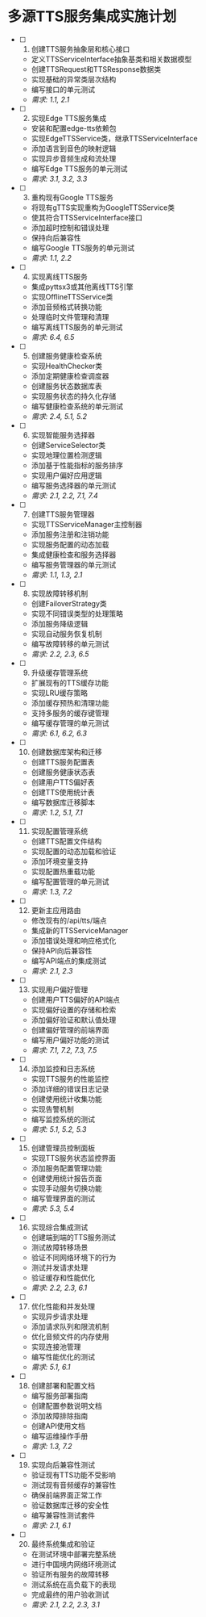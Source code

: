# 多源TTS服务集成实施计划

- [ ] 1. 创建TTS服务抽象层和核心接口
  - 定义TTSServiceInterface抽象基类和相关数据模型
  - 创建TTSRequest和TTSResponse数据类
  - 实现基础的异常类层次结构
  - 编写接口的单元测试
  - _需求: 1.1, 2.1_

- [ ] 2. 实现Edge TTS服务集成
  - 安装和配置edge-tts依赖包
  - 实现EdgeTTSService类，继承TTSServiceInterface
  - 添加语言到音色的映射逻辑
  - 实现异步音频生成和流处理
  - 编写Edge TTS服务的单元测试
  - _需求: 3.1, 3.2, 3.3_

- [ ] 3. 重构现有Google TTS服务
  - 将现有gTTS实现重构为GoogleTTSService类
  - 使其符合TTSServiceInterface接口
  - 添加超时控制和错误处理
  - 保持向后兼容性
  - 编写Google TTS服务的单元测试
  - _需求: 1.1, 2.2_

- [ ] 4. 实现离线TTS服务
  - 集成pyttsx3或其他离线TTS引擎
  - 实现OfflineTTSService类
  - 添加音频格式转换功能
  - 处理临时文件管理和清理
  - 编写离线TTS服务的单元测试
  - _需求: 6.4, 6.5_

- [ ] 5. 创建服务健康检查系统
  - 实现HealthChecker类
  - 添加定期健康检查调度器
  - 创建服务状态数据库表
  - 实现服务状态的持久化存储
  - 编写健康检查系统的单元测试
  - _需求: 2.4, 5.1, 5.2_

- [ ] 6. 实现智能服务选择器
  - 创建ServiceSelector类
  - 实现地理位置检测逻辑
  - 添加基于性能指标的服务排序
  - 实现用户偏好应用逻辑
  - 编写服务选择器的单元测试
  - _需求: 2.1, 2.2, 7.1, 7.4_

- [ ] 7. 创建TTS服务管理器
  - 实现TTSServiceManager主控制器
  - 添加服务注册和注销功能
  - 实现服务配置的动态加载
  - 集成健康检查和服务选择器
  - 编写服务管理器的单元测试
  - _需求: 1.1, 1.3, 2.1_

- [ ] 8. 实现故障转移机制
  - 创建FailoverStrategy类
  - 实现不同错误类型的处理策略
  - 添加服务降级逻辑
  - 实现自动服务恢复机制
  - 编写故障转移的单元测试
  - _需求: 2.2, 2.3, 6.5_

- [ ] 9. 升级缓存管理系统
  - 扩展现有的TTS缓存功能
  - 实现LRU缓存策略
  - 添加缓存预热和清理功能
  - 支持多服务的缓存键管理
  - 编写缓存管理的单元测试
  - _需求: 6.1, 6.2, 6.3_

- [ ] 10. 创建数据库架构和迁移
  - 创建TTS服务配置表
  - 创建服务健康状态表
  - 创建用户TTS偏好表
  - 创建TTS使用统计表
  - 编写数据库迁移脚本
  - _需求: 1.2, 5.1, 7.1_

- [ ] 11. 实现配置管理系统
  - 创建TTS配置文件结构
  - 实现配置的动态加载和验证
  - 添加环境变量支持
  - 实现配置热重载功能
  - 编写配置管理的单元测试
  - _需求: 1.3, 7.2_

- [ ] 12. 更新主应用路由
  - 修改现有的/api/tts/<word>端点
  - 集成新的TTSServiceManager
  - 添加错误处理和响应格式化
  - 保持API向后兼容性
  - 编写API端点的集成测试
  - _需求: 2.1, 2.3_

- [ ] 13. 实现用户偏好管理
  - 创建用户TTS偏好的API端点
  - 实现偏好设置的存储和检索
  - 添加偏好验证和默认值处理
  - 创建偏好管理的前端界面
  - 编写用户偏好功能的测试
  - _需求: 7.1, 7.2, 7.3, 7.5_

- [ ] 14. 添加监控和日志系统
  - 实现TTS服务的性能监控
  - 添加详细的错误日志记录
  - 创建使用统计收集功能
  - 实现告警机制
  - 编写监控系统的测试
  - _需求: 5.1, 5.2, 5.3_

- [ ] 15. 创建管理员控制面板
  - 实现TTS服务状态监控界面
  - 添加服务配置管理功能
  - 创建使用统计报告页面
  - 实现手动服务切换功能
  - 编写管理界面的测试
  - _需求: 5.3, 5.4_

- [ ] 16. 实现综合集成测试
  - 创建端到端的TTS服务测试
  - 测试故障转移场景
  - 验证不同网络环境下的行为
  - 测试并发请求处理
  - 验证缓存和性能优化
  - _需求: 2.2, 2.3, 6.1_

- [ ] 17. 优化性能和并发处理
  - 实现异步请求处理
  - 添加请求队列和限流机制
  - 优化音频文件的内存使用
  - 实现连接池管理
  - 编写性能优化的测试
  - _需求: 5.1, 6.1_

- [ ] 18. 创建部署和配置文档
  - 编写服务部署指南
  - 创建配置参数说明文档
  - 添加故障排除指南
  - 创建API使用文档
  - 编写运维操作手册
  - _需求: 1.3, 7.2_

- [ ] 19. 实现向后兼容性测试
  - 验证现有TTS功能不受影响
  - 测试现有音频缓存的兼容性
  - 确保前端界面正常工作
  - 验证数据库迁移的安全性
  - 编写兼容性测试套件
  - _需求: 2.1, 6.1_

- [ ] 20. 最终系统集成和验证
  - 在测试环境中部署完整系统
  - 进行中国境内网络环境测试
  - 验证所有服务的故障转移
  - 测试系统在高负载下的表现
  - 完成最终的用户验收测试
  - _需求: 2.1, 2.2, 2.3, 3.1_